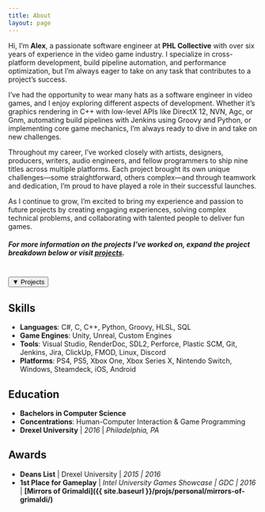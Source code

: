 ```yaml
---
title: About
layout: page
---
```

<!-- ![Profile Image]({{ site.url }}/{{ site.picture }}) -->

Hi, I’m **Alex**, a passionate software engineer at **PHL Collective** with over six years of experience in the video game industry. I specialize in cross-platform development, build pipeline automation, and performance optimization, but I’m always eager to take on any task that contributes to a project’s success.

I’ve had the opportunity to wear many hats as a software engineer in video games, and I enjoy exploring different aspects of development. Whether it’s graphics rendering in C++ with low-level APIs like DirectX 12, NVN, Agc, or Gnm, automating build pipelines with Jenkins using Groovy and Python, or implementing core game mechanics, I’m always ready to dive in and take on new challenges.

Throughout my career, I’ve worked closely with artists, designers, producers, writers, audio engineers, and fellow programmers to ship nine titles across multiple platforms. Each project brought its own unique challenges—some straightforward, others complex—and through teamwork and dedication, I’m proud to have played a role in their successful launches.

As I continue to grow, I’m excited to bring my experience and passion to future projects by creating engaging experiences, solving complex technical problems, and collaborating with talented people to deliver fun games.

##### For more information on the projects I've worked on, expand the project breakdown below or visit [projects](/projects/).

<br>
<button id="toggle-section-btn" onclick="toggleSection()">
    <span id="toggle-icon">▼</span> Projects
</button>

<div id="collapsible-section" style="display: none;">
  <style>
    .platform-icon-link img {
      transition: filter 0.3s;
    }
    .platform-icon-link:hover img {
      /* Disabling apparently violates xbox logo law */
      /* filter: brightness(1.5) contrast(1.1);
      transform: scale(1.1); */
    }
  </style>
  <script>
    function getPlatformIcon(platform) {
      const platformIcons = {
        "steam": "/assets/images/platform_icons/steam-icon.png",
        "ps": "/assets/images/platform_icons/ps-icon.png",
        "xbox": "/assets/images/platform_icons/xbox-icon.png",
        "switch": "/assets/images/platform_icons/switch-icon.png",
        "pc": "/assets/images/platform_icons/pc-icon.png",
        "ios": "/assets/images/platform_icons/ios-icon.png",
        "android": "/assets/images/platform_icons/android-icon.png",
        "htc vive": "/assets/images/platform_icons/htc-vive-icon.png",
        "oculus rift": "/assets/images/platform_icons/oculus-rift-icon.png",
        "itch": "/assets/images/platform_icons/itch-icon.png"
      };
      return platformIcons[platform] || null;
    }

    function renderPlatformIcons(platformsString, platformLinks, containerId) {
      const platforms = platformsString.split(", ").map(platform => platform.trim().toLowerCase());
      const uniquePlatforms = [...new Set(platforms.map(platform => {
        if (platform === "ps4" || platform === "ps5") return "PS";
        if (platform === "xbox one" || platform === "xbox series x") return "Xbox";
        return platform.charAt(0).toUpperCase() + platform.slice(1);
      }))];
      
      const container = document.getElementById(containerId);
      container.style.display = "flex";
      container.style.justifyContent = "center";
      container.style.alignItems = "center";
      uniquePlatforms.forEach(platform => {
        const platformlink_lowercase = platform.toLowerCase();
        const iconPath = getPlatformIcon(platformlink_lowercase);
        const platformLink = platformLinks[platformlink_lowercase];
        if (iconPath && platformLink) {
          const a = document.createElement("a");
          a.href = platformLink;
          a.target = "_blank";
          a.className = "platform-icon-link";
          const img = document.createElement("img");
          img.src = iconPath;
          img.alt = platform;
          img.style.width = "30px";
          img.style.height = "30px";
          img.style.margin = "0 5px";
          a.appendChild(img);
          container.appendChild(a);
        }
      });
    }
  </script>

  <h2>Professional Projects</h2>

  <table>
    <thead>
      <tr>
        <th>Project</th>
        <th>Role</th>
        <th>Platforms</th>
      </tr>
    </thead>
    <tbody>
      {% assign sorted_posts = site.posts | sort: 'date' | reverse %}
      {% for post in sorted_posts %}
      {% if post.projects and post.categories contains "professional" %}
      <tr>
        <td><a href="{% if post.externalLink %}{{ post.externalLink }}{% else %}{{ site.url }}{{ post.url }}{% endif %}">{{ post.title }}</a></td>
        <td>{{ post.role }}</td>
        <td>
          <div id="platform-icons-{{ forloop.index0 }}"></div>
          <script>
            document.addEventListener("DOMContentLoaded", function() {
              renderPlatformIcons("{{ post.platforms }}", {{ post.platform_links | jsonify }}, "platform-icons-{{ forloop.index0 }}");
            });
          </script>
        </td>
      </tr>
      {% endif %}
      {% endfor %}
    </tbody>
  </table>
  
  <h2>Personal Projects</h2>

  <table>
    <thead>
      <tr>
        <th>Project</th>
        <th>Role</th>
        <th>Platforms</th>
      </tr>
    </thead>
    <tbody>
      {% for post in sorted_posts %}
      {% if post.projects and post.categories contains "personal" %}
      <tr>
        <td><a href="{% if post.externalLink %}{{ post.externalLink }}{% else %}{{ site.url }}{{ post.url }}{% endif %}">{{ post.title }}</a></td>
        <td>{{ post.role }}</td>
        <td>
          <div id="platform-icons-personal-{{ forloop.index0 }}"></div>
          <script>
            document.addEventListener("DOMContentLoaded", function() {
              renderPlatformIcons("{{ post.platforms }}", {{ post.platform_links | jsonify }}, "platform-icons-personal-{{ forloop.index0 }}");
            });
          </script>
        </td>
      </tr>
      {% endif %}
      {% endfor %}
    </tbody>
  </table>
</div>

<script>
function toggleSection() {
    const section = document.getElementById("collapsible-section");
    const icon = document.getElementById("toggle-icon");
    const isHidden = section.style.display === "none";

    section.style.display = isHidden ? "block" : "none";
    icon.textContent = isHidden ? "▲" : "▼";
}
</script>


## Skills
- **Languages**: C#, C, C++, Python, Groovy, HLSL, SQL
- **Game Engines**: Unity, Unreal, Custom Engines
- **Tools**: Visual Studio, RenderDoc, SDL2, Perforce, Plastic SCM, Git, Jenkins, Jira, ClickUp, FMOD, Linux, Discord
- **Platforms**: PS4, PS5, Xbox One, Xbox Series X, Nintendo Switch, Windows, Steamdeck, iOS, Android

## Education
- **Bachelors in Computer Science**
- **Concentrations**: Human-Computer Interaction & Game Programming
- **Drexel University** \| *2016* \| *Philadelphia, PA*

## Awards
- **Deans List** \| Drexel University \| *2015 \| 2016*
- **1st Place for Gameplay** \| *Intel University Games Showcase \| GDC \| 2016* \| **[Mirrors of Grimaldi]({{ site.baseurl }}/projs/personal/mirrors-of-grimaldi/)**